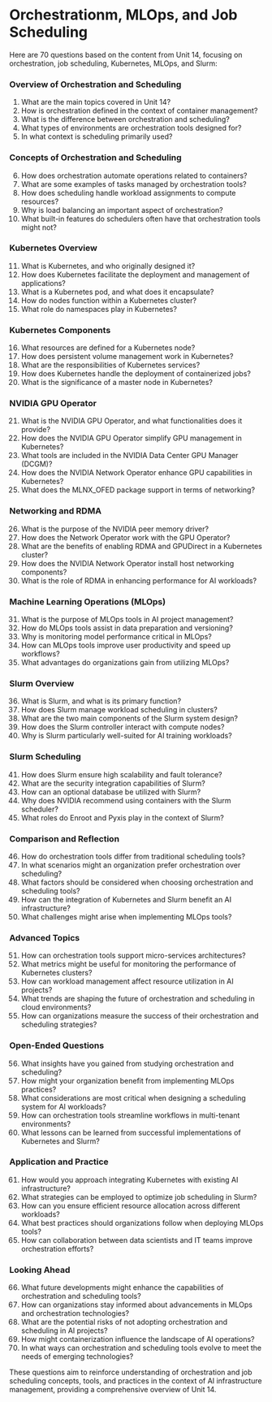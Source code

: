 # Orchestrationm, MLOps, and Job Scheduling

Here are 70 questions based on the content from Unit 14, focusing on orchestration, job scheduling, Kubernetes, MLOps, and Slurm:

### Overview of Orchestration and Scheduling
1. What are the main topics covered in Unit 14?
2. How is orchestration defined in the context of container management?
3. What is the difference between orchestration and scheduling?
4. What types of environments are orchestration tools designed for?
5. In what context is scheduling primarily used?

### Concepts of Orchestration and Scheduling
6. How does orchestration automate operations related to containers?
7. What are some examples of tasks managed by orchestration tools?
8. How does scheduling handle workload assignments to compute resources?
9. Why is load balancing an important aspect of orchestration?
10. What built-in features do schedulers often have that orchestration tools might not?

### Kubernetes Overview
11. What is Kubernetes, and who originally designed it?
12. How does Kubernetes facilitate the deployment and management of applications?
13. What is a Kubernetes pod, and what does it encapsulate?
14. How do nodes function within a Kubernetes cluster?
15. What role do namespaces play in Kubernetes?

### Kubernetes Components
16. What resources are defined for a Kubernetes node?
17. How does persistent volume management work in Kubernetes?
18. What are the responsibilities of Kubernetes services?
19. How does Kubernetes handle the deployment of containerized jobs?
20. What is the significance of a master node in Kubernetes?

### NVIDIA GPU Operator
21. What is the NVIDIA GPU Operator, and what functionalities does it provide?
22. How does the NVIDIA GPU Operator simplify GPU management in Kubernetes?
23. What tools are included in the NVIDIA Data Center GPU Manager (DCGM)?
24. How does the NVIDIA Network Operator enhance GPU capabilities in Kubernetes?
25. What does the MLNX_OFED package support in terms of networking?

### Networking and RDMA
26. What is the purpose of the NVIDIA peer memory driver?
27. How does the Network Operator work with the GPU Operator?
28. What are the benefits of enabling RDMA and GPUDirect in a Kubernetes cluster?
29. How does the NVIDIA Network Operator install host networking components?
30. What is the role of RDMA in enhancing performance for AI workloads?

### Machine Learning Operations (MLOps)
31. What is the purpose of MLOps tools in AI project management?
32. How do MLOps tools assist in data preparation and versioning?
33. Why is monitoring model performance critical in MLOps?
34. How can MLOps tools improve user productivity and speed up workflows?
35. What advantages do organizations gain from utilizing MLOps?

### Slurm Overview
36. What is Slurm, and what is its primary function?
37. How does Slurm manage workload scheduling in clusters?
38. What are the two main components of the Slurm system design?
39. How does the Slurm controller interact with compute nodes?
40. Why is Slurm particularly well-suited for AI training workloads?

### Slurm Scheduling
41. How does Slurm ensure high scalability and fault tolerance?
42. What are the security integration capabilities of Slurm?
43. How can an optional database be utilized with Slurm?
44. Why does NVIDIA recommend using containers with the Slurm scheduler?
45. What roles do Enroot and Pyxis play in the context of Slurm?

### Comparison and Reflection
46. How do orchestration tools differ from traditional scheduling tools?
47. In what scenarios might an organization prefer orchestration over scheduling?
48. What factors should be considered when choosing orchestration and scheduling tools?
49. How can the integration of Kubernetes and Slurm benefit an AI infrastructure?
50. What challenges might arise when implementing MLOps tools?

### Advanced Topics
51. How can orchestration tools support micro-services architectures?
52. What metrics might be useful for monitoring the performance of Kubernetes clusters?
53. How can workload management affect resource utilization in AI projects?
54. What trends are shaping the future of orchestration and scheduling in cloud environments?
55. How can organizations measure the success of their orchestration and scheduling strategies?

### Open-Ended Questions
56. What insights have you gained from studying orchestration and scheduling?
57. How might your organization benefit from implementing MLOps practices?
58. What considerations are most critical when designing a scheduling system for AI workloads?
59. How can orchestration tools streamline workflows in multi-tenant environments?
60. What lessons can be learned from successful implementations of Kubernetes and Slurm?

### Application and Practice
61. How would you approach integrating Kubernetes with existing AI infrastructure?
62. What strategies can be employed to optimize job scheduling in Slurm?
63. How can you ensure efficient resource allocation across different workloads?
64. What best practices should organizations follow when deploying MLOps tools?
65. How can collaboration between data scientists and IT teams improve orchestration efforts?

### Looking Ahead
66. What future developments might enhance the capabilities of orchestration and scheduling tools?
67. How can organizations stay informed about advancements in MLOps and orchestration technologies?
68. What are the potential risks of not adopting orchestration and scheduling in AI projects?
69. How might containerization influence the landscape of AI operations?
70. In what ways can orchestration and scheduling tools evolve to meet the needs of emerging technologies?

These questions aim to reinforce understanding of orchestration and job scheduling concepts, tools, and practices in the context of AI infrastructure management, providing a comprehensive overview of Unit 14.